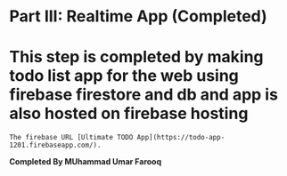 # Part III: Realtime App (Completed)

   # This step is completed by making todo list app for the web using firebase firestore and db and app is also hosted on firebase hosting


    The firebase URL [Ultimate TODO App](https://todo-app-1201.firebaseapp.com/).

**Completed By MUhammad Umar Farooq**

